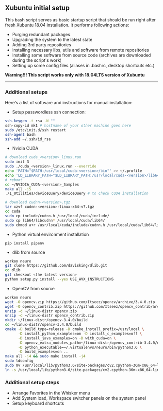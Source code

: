 ## Xubuntu initial setup

  This bash script serves as basic startup script that should be run right after fresh Xubuntu 18.04 installation. It performs following actions:
 - Purging redundant packages
 - Upgrading the system to the latest state
 - Adding 3rd party repositories 
 - Installing necessary libs, utils and software from remote repositories
 - Installing some software from source code (archives are downloaded during the script's work)
 - Setting up some config files (aliases in .bashrc, desktop shortcuts etc.)

**Warning!!! This script works only with 18.04LTS version of Xubuntu**

****

### Additional setups
  Here's a list of software and instructions for manual installation:

- Setup passwordless ssh connection:

```bash
ssh-keygen -t rsa -N ""
ssh-copy-id mk1 # hostname of your other machine goes here
sudo /etc/init.d/ssh restart
ssh-agent bash
ssh-add ~/.ssh/id_rsa
```
- Nvidia CUDA

```bash
# download cuda_<version>_linux.run
sudo init 3
sudo ./cuda_<version>_linux.run --override
echo 'PATH="$PATH:/usr/local/cuda-<version>/bin"' >> ~/.profile
echo 'LD_LIBRARY_PATH="$LD_LIBRARY_PATH:/usr/local/cuda-<version>/lib64"' >> ~/.profile
# reboot
cd ~/NVIDIA_CUDA-<version>_Samples
make all -j5
./1_Utilities/deviceQuery/deviceQuery # to check CUDA installation

# download cudnn-<version>.tgz
tar xzvf cudnn-<version>-linux-x64-v7.tgz
cd cuda
sudo cp include/cudnn.h /usr/local/cuda/include/
sudo cp lib64/libcudnn* /usr/local/cuda/lib64/
sudo chmod a+r /usr/local/cuda/include/cudnn.h /usr/local/cuda/lib64/libcudnn*
```

 - Python virtual environment installation
  
```
pip install pipenv
```

 - dlib from source

```bash
workon neuro
git clone https://github.com/davisking/dlib.git
cd dlib
git checkout <the latest version>
python setup.py install --yes USE_AVX_INSTRUCTIONS
```

 - OpenCV from source

```bash
workon neuro
wget -O opencv.zip https://github.com/Itseez/opencv/archive/3.4.0.zip
wget -O opencv_contrib.zip https://github.com/Itseez/opencv_contrib/archive/3.4.0.zip
unzip -d ~/linux-distr opencv.zip
unzip -d ~/linux-distr opencv_contrib.zip
mkdir ~/linux-distr/opencv-3.4.0/build
cd ~/linux-distr/opencv-3.4.0/build
cmake -D build_type=release -D cmake_install_prefix=/usr/local \
      -D install_python_examples=on -D install_c_examples=off \
      -D install_java_examples=on -D with_cuda=on \
      -D opencv_extra_modules_path=~/linux-distr/opencv_contrib-3.4.0/modules \
      -D python_executable=~/.virtualenvs/neuro/bin/python3.6 \
      -D build_examples=on ..
make all -j4 && sudo make install -j4
sudo ldconfig
sudo mv /usr/local/lib/python3.6/site-packages/cv2.cpython-36m-x86_64-linux-gnu.so /usr/local/lib/python3.6/site-packages/cv2.so
ln -s /usr/local/lib/python3.6/site-packages/cv2.cpython-36m-x86_64-linux-gnu.so ~/.virtualenvs/neuro/lib/python3.6/site-packages/cv2.so
```

### Additional setup steps
 - Arrange Favorites in the Whisker menu
 - Add System load, Workspace switcher panels on the system panel
 - Setup keyboard shortcuts
